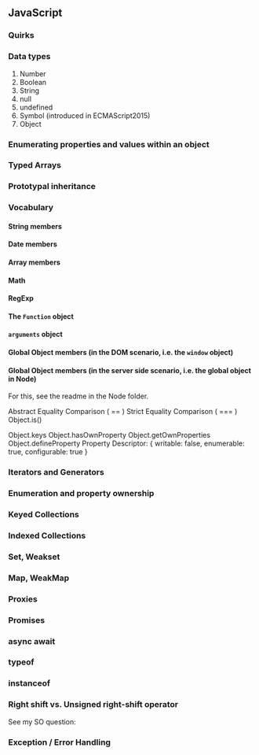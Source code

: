 ## JavaScript

### Quirks

### Data types
1. Number
2. Boolean
3. String
4. null
5. undefined
6. Symbol (introduced in ECMAScript2015)
7. Object

### Enumerating properties and values within an object

### Typed Arrays

### Prototypal inheritance

### Vocabulary

#### String members

#### Date members

#### Array members

#### Math

#### RegExp

#### The `Function` object

#### `arguments` object

#### Global Object members (in the DOM scenario, i.e. the `window` object)

#### Global Object members (in the server side scenario, i.e. the global object in Node)
For this, see the readme in the Node folder.

Abstract Equality Comparison ( == )
Strict Equality Comparison ( === )
Object.is()

Object.keys
Object.hasOwnProperty
Object.getOwnProperties
Object.defineProperty
Property Descriptor: { writable: false, enumerable: true, configurable: true }

### Iterators and Generators

### Enumeration and property ownership

### Keyed Collections

### Indexed Collections

### Set, Weakset

### Map, WeakMap

### Proxies

### Promises

### async await

### typeof

### instanceof

### Right shift vs. Unsigned right-shift operator
See my SO question: 

### Exception / Error Handling


